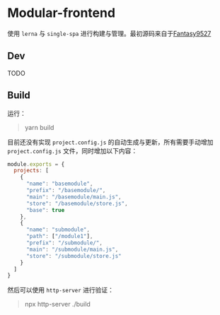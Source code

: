 # Modular-frontend

使用 `lerna` 与 `single-spa` 进行构建与管理。最初源码来自于[Fantasy9527](https://github.com/Fantasy9527/microfrontend-base-demo)

## Dev

TODO

## Build

运行：
> yarn build

目前还没有实现 `project.config.js` 的自动生成与更新，所有需要手动增加 `project.config.js` 文件，同时增加以下内容：

```js
module.exports = {
  projects: [
    {
      "name": "basemodule",
      "prefix": "/basemodule/",
      "main": "/basemodule/main.js",
      "store": "/basemodule/store.js",
      "base": true
    },
    {
      "name": "submodule",
      "path": ["/module1"],
      "prefix": "/submodule/",
      "main": "/submodule/main.js",
      "store": "/submodule/store.js"
    }
  ]
}
```

然后可以使用 `http-server` 进行验证：
> npx http-server ./build
